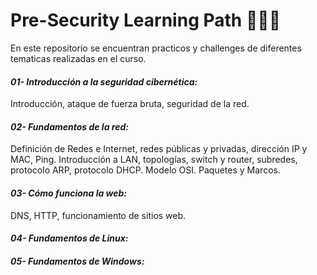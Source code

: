 # Pre-Security Learning Path  🧑‍💻🥉

En este repositorio se encuentran practicos y challenges de diferentes tematicas realizadas en el curso.

#### **_01- Introducción a la seguridad cibernética:_** 
Introducción, ataque de fuerza bruta, seguridad de la red.

#### **_02- Fundamentos de la red:_** 
Definición de Redes e Internet, redes públicas y privadas, dirección IP y MAC, Ping. Introducción a LAN, topologías, 
switch y router, subredes, protocolo ARP, protocolo DHCP. Modelo OSI. 
Paquetes y Marcos.

#### **_03- Cómo funciona la web:_** 
DNS, HTTP, funcionamiento de sitios web.

#### **_04- Fundamentos de Linux:_** 


#### **_05- Fundamentos de Windows:_** 


    
